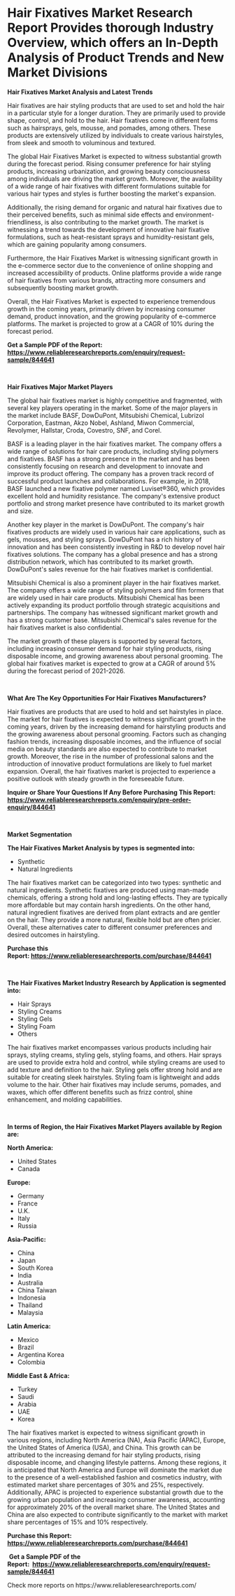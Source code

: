 <p><h1>Hair Fixatives Market Research Report Provides thorough Industry Overview, which offers an In-Depth Analysis of Product Trends and New Market Divisions</h1></p><p><strong>Hair Fixatives Market Analysis and Latest Trends</strong></p>
<p><p>Hair fixatives are hair styling products that are used to set and hold the hair in a particular style for a longer duration. They are primarily used to provide shape, control, and hold to the hair. Hair fixatives come in different forms such as hairsprays, gels, mousse, and pomades, among others. These products are extensively utilized by individuals to create various hairstyles, from sleek and smooth to voluminous and textured.</p><p>The global Hair Fixatives Market is expected to witness substantial growth during the forecast period. Rising consumer preference for hair styling products, increasing urbanization, and growing beauty consciousness among individuals are driving the market growth. Moreover, the availability of a wide range of hair fixatives with different formulations suitable for various hair types and styles is further boosting the market's expansion.</p><p>Additionally, the rising demand for organic and natural hair fixatives due to their perceived benefits, such as minimal side effects and environment-friendliness, is also contributing to the market growth. The market is witnessing a trend towards the development of innovative hair fixative formulations, such as heat-resistant sprays and humidity-resistant gels, which are gaining popularity among consumers.</p><p>Furthermore, the Hair Fixatives Market is witnessing significant growth in the e-commerce sector due to the convenience of online shopping and increased accessibility of products. Online platforms provide a wide range of hair fixatives from various brands, attracting more consumers and subsequently boosting market growth.</p><p>Overall, the Hair Fixatives Market is expected to experience tremendous growth in the coming years, primarily driven by increasing consumer demand, product innovation, and the growing popularity of e-commerce platforms. The market is projected to grow at a CAGR of 10% during the forecast period.</p></p>
<p><strong>Get a Sample PDF of the Report:&nbsp; <a href="https://www.reliableresearchreports.com/enquiry/request-sample/844641">https://www.reliableresearchreports.com/enquiry/request-sample/844641</a></strong></p>
<p>&nbsp;</p>
<p><strong>Hair Fixatives Major Market Players</strong></p>
<p><p>The global hair fixatives market is highly competitive and fragmented, with several key players operating in the market. Some of the major players in the market include BASF, DowDuPont, Mitsubishi Chemical, Lubrizol Corporation, Eastman, Akzo Nobel, Ashland, Miwon Commercial, Revolymer, Hallstar, Croda, Covestro, SNF, and Corel.</p><p>BASF is a leading player in the hair fixatives market. The company offers a wide range of solutions for hair care products, including styling polymers and fixatives. BASF has a strong presence in the market and has been consistently focusing on research and development to innovate and improve its product offering. The company has a proven track record of successful product launches and collaborations. For example, in 2018, BASF launched a new fixative polymer named Luviset®360, which provides excellent hold and humidity resistance. The company's extensive product portfolio and strong market presence have contributed to its market growth and size.</p><p>Another key player in the market is DowDuPont. The company's hair fixatives products are widely used in various hair care applications, such as gels, mousses, and styling sprays. DowDuPont has a rich history of innovation and has been consistently investing in R&D to develop novel hair fixatives solutions. The company has a global presence and has a strong distribution network, which has contributed to its market growth. DowDuPont's sales revenue for the hair fixatives market is confidential.</p><p>Mitsubishi Chemical is also a prominent player in the hair fixatives market. The company offers a wide range of styling polymers and film formers that are widely used in hair care products. Mitsubishi Chemical has been actively expanding its product portfolio through strategic acquisitions and partnerships. The company has witnessed significant market growth and has a strong customer base. Mitsubishi Chemical's sales revenue for the hair fixatives market is also confidential.</p><p>The market growth of these players is supported by several factors, including increasing consumer demand for hair styling products, rising disposable income, and growing awareness about personal grooming. The global hair fixatives market is expected to grow at a CAGR of around 5% during the forecast period of 2021-2026.</p></p>
<p>&nbsp;</p>
<p><strong>What Are The Key Opportunities For Hair Fixatives Manufacturers?</strong></p>
<p><p>Hair fixatives are products that are used to hold and set hairstyles in place. The market for hair fixatives is expected to witness significant growth in the coming years, driven by the increasing demand for hairstyling products and the growing awareness about personal grooming. Factors such as changing fashion trends, increasing disposable incomes, and the influence of social media on beauty standards are also expected to contribute to market growth. Moreover, the rise in the number of professional salons and the introduction of innovative product formulations are likely to fuel market expansion. Overall, the hair fixatives market is projected to experience a positive outlook with steady growth in the foreseeable future.</p></p>
<p><strong>Inquire or Share Your Questions If Any Before Purchasing This Report: <a href="https://www.reliableresearchreports.com/enquiry/pre-order-enquiry/844641">https://www.reliableresearchreports.com/enquiry/pre-order-enquiry/844641</a></strong></p>
<p>&nbsp;</p>
<p><strong>Market Segmentation</strong></p>
<p><strong>The Hair Fixatives Market Analysis by types is segmented into:</strong></p>
<p><ul><li>Synthetic</li><li>Natural Ingredients</li></ul></p>
<p><p>The hair fixatives market can be categorized into two types: synthetic and natural ingredients. Synthetic fixatives are produced using man-made chemicals, offering a strong hold and long-lasting effects. They are typically more affordable but may contain harsh ingredients. On the other hand, natural ingredient fixatives are derived from plant extracts and are gentler on the hair. They provide a more natural, flexible hold but are often pricier. Overall, these alternatives cater to different consumer preferences and desired outcomes in hairstyling.</p></p>
<p><strong>Purchase this Report:&nbsp;<a href="https://www.reliableresearchreports.com/purchase/844641">https://www.reliableresearchreports.com/purchase/844641</a></strong></p>
<p>&nbsp;</p>
<p><strong>The Hair Fixatives Market Industry Research by Application is segmented into:</strong></p>
<p><ul><li>Hair Sprays</li><li>Styling Creams</li><li>Styling Gels</li><li>Styling Foam</li><li>Others</li></ul></p>
<p><p>The hair fixatives market encompasses various products including hair sprays, styling creams, styling gels, styling foams, and others. Hair sprays are used to provide extra hold and control, while styling creams are used to add texture and definition to the hair. Styling gels offer strong hold and are suitable for creating sleek hairstyles. Styling foam is lightweight and adds volume to the hair. Other hair fixatives may include serums, pomades, and waxes, which offer different benefits such as frizz control, shine enhancement, and molding capabilities.</p></p>
<p>&nbsp;</p>
<p><strong>In terms of Region, the Hair Fixatives Market Players available by Region are:</strong></p>
<p>
    <p> <strong> North America: </strong>
        <ul>
            <li>United States</li>
            <li>Canada</li>
        </ul>
        </p> 
    <p> <strong> Europe: </strong>
        <ul>
            <li>Germany</li>
            <li>France</li>
            <li>U.K.</li>
            <li>Italy</li>
            <li>Russia</li>
        </ul>
        </p> 
    <p> <strong> Asia-Pacific: </strong>
        <ul>
            <li>China</li>
            <li>Japan</li>
            <li>South Korea</li>
            <li>India</li>
            <li>Australia</li>
            <li>China Taiwan</li>
            <li>Indonesia</li>
            <li>Thailand</li>
            <li>Malaysia</li>
        </ul>
        </p> 
    <p> <strong> Latin America: </strong>
        <ul>
            <li>Mexico</li>
            <li>Brazil</li>
            <li>Argentina Korea</li>
            <li>Colombia</li>
        </ul>
        </p> 
    <p> <strong> Middle East & Africa: </strong>
        <ul>
            <li>Turkey</li>
            <li>Saudi</li>
            <li>Arabia</li>
            <li>UAE</li>
            <li>Korea</li>
        </ul>
    </p>
    </p>
<p><p>The hair fixatives market is expected to witness significant growth in various regions, including North America (NA), Asia Pacific (APAC), Europe, the United States of America (USA), and China. This growth can be attributed to the increasing demand for hair styling products, rising disposable income, and changing lifestyle patterns. Among these regions, it is anticipated that North America and Europe will dominate the market due to the presence of a well-established fashion and cosmetics industry, with estimated market share percentages of 30% and 25%, respectively. Additionally, APAC is projected to experience substantial growth due to the growing urban population and increasing consumer awareness, accounting for approximately 20% of the overall market share. The United States and China are also expected to contribute significantly to the market with market share percentages of 15% and 10% respectively.</p></p>
<p><strong>Purchase this Report: <a href="https://www.reliableresearchreports.com/purchase/844641">https://www.reliableresearchreports.com/purchase/844641</a></strong></p>
<p>&nbsp;<strong>Get a Sample PDF of the Report:&nbsp;&nbsp;<a href="https://www.reliableresearchreports.com/enquiry/request-sample/844641">https://www.reliableresearchreports.com/enquiry/request-sample/844641</a></strong></p>
<p><strong></strong></p>
<p>Check more reports on https://www.reliableresearchreports.com/</p>
